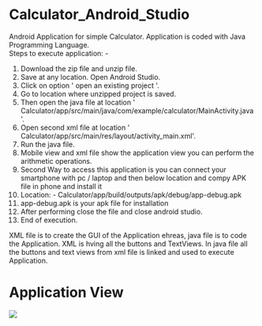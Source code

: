 # Calculator_Android_Studio
Android Application for simple Calculator. Application is coded with Java Programming Language.  
Steps to execute application: -  
  1) Download the zip file and unzip file. 
  2) Save at any location. Open Android Studio. 
  3) Click on option ' open an existing project '. 
  4) Go to location where unzipped project is saved. 
  5) Then open the java file at location ' Calculator/app/src/main/java/com/example/calculator/MainActivity.java '. 
  6) Open second xml file at location ' Calculator/app/src/main/res/layout/activity_main.xml'. 
  7) Run the java file. 
  8) Mobile view and xml file show the application view you can perform the arithmetic operations. 
  9) Second Way to access this application is you can connect your smartphone with pc / laptop and then below location and compy APK file in phone and install it
  10) Location: - Calculator/app/build/outputs/apk/debug/app-debug.apk
  11) app-debug.apk is your apk file for installation 
  12) After performing close the file and close android studio. 
  13) End of execution. 

XML file is to create the GUI of the Application ehreas, java file is to code the Application. 
XML is hving all the buttons and TextViews. 
In java file all the buttons and text views from xml file is linked and used to execute Application.

# Application View 
![](Images/1.png)
